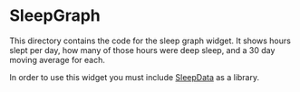 # SleepGraph

This directory contains the code for the sleep graph widget. It shows hours
slept per day, how many of those hours were deep sleep, and a 30 day moving
average for each.

In order to use this widget you must include [SleepData](../SleepData) as a library.

